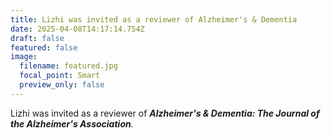 ```yaml
---
title: Lizhi was invited as a reviewer of Alzheimer's & Dementia
date: 2025-04-08T14:17:14.754Z
draft: false
featured: false
image:
  filename: featured.jpg
  focal_point: Smart
  preview_only: false
---
```

Lizhi was invited as a reviewer of ***Alzheimer's & Dementia: The Journal of the Alzheimer's Association**.*